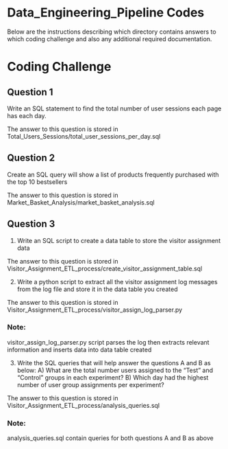 # Data_Engineering_Pipeline Codes

Below are the instructions describing which directory contains answers to which coding challenge and also any additional required documentation. 

# Coding Challenge

## Question 1 
Write an SQL statement to find the total number of user sessions each page has each day.

The answer to this question is stored in Total_Users_Sessions/total_user_sessions_per_day.sql 

## Question 2
Create an SQL query will show a list of products frequently purchased with the top 10
bestsellers

The answer to this question is stored in Market_Basket_Analysis/market_basket_analysis.sql

## Question 3 

1) Write an SQL script to create a data table to store the visitor assignment data

The answer to this question is stored in Visitor_Assignment_ETL_process/create_visitor_assignment_table.sql

2) Write a python script to extract all the visitor assignment log messages from the log file and
store it in the data table you created

The answer to this question is stored in Visitor_Assignment_ETL_process/visitor_assign_log_parser.py
### Note: 
visitor_assign_log_parser.py script parses the log then extracts relevant information and inserts data into data table created

3) Write the SQL queries that will help answer the questions A and B as below:
A) What are the total number users assigned to the “Test” and “Control” groups in each
experiment?
B) Which day had the highest number of user group assignments per experiment?

The answer to this question is stored in Visitor_Assignment_ETL_process/analysis_queries.sql
### Note: 
analysis_queries.sql contain queries for both questions A and B as above 
